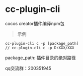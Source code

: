 # cc-plugin-cli
cocos creator插件编译npm包


> 示例
```
cc-plugin-cli c -p [package_path]
// cc-plugin-cli c -p D:XXX/XXX
```

package_path: 插件目录的绝对路径

qq交流群：200351945
